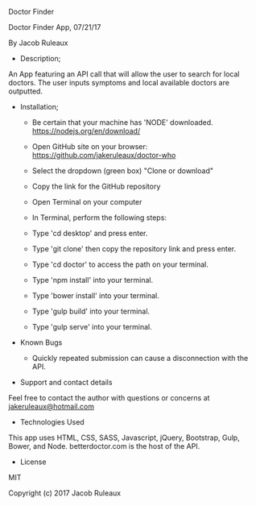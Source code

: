 Doctor Finder

Doctor Finder App, 07/21/17

By Jacob Ruleaux

* Description;

An App featuring an API call that will allow the user to search for local doctors. The user inputs symptoms and local available doctors are outputted.

* Installation;

    * Be certain that your machine has 'NODE' downloaded. https://nodejs.org/en/download/

    * Open GitHub site on your browser: https://github.com/jakeruleaux/doctor-who

    * Select the dropdown (green box) "Clone or download"

    * Copy the link for the GitHub repository

    * Open Terminal on your computer

    * In Terminal, perform the following steps:

    * Type 'cd desktop' and press enter.

    * Type 'git clone' then copy the repository link and press enter.

    * Type 'cd doctor' to access the path on your terminal.

    * Type 'npm install' into your terminal.

    * Type 'bower install' into your terminal.

    * Type 'gulp build' into your terminal.

    * Type 'gulp serve' into your terminal.

* Known Bugs

    * Quickly repeated submission can cause a disconnection with the API.

* Support and contact details

Feel free to contact the author with questions or concerns at jakeruleaux@hotmail.com

* Technologies Used

This app uses HTML, CSS, SASS, Javascript, jQuery, Bootstrap, Gulp, Bower, and Node. betterdoctor.com is the host of the API.

* License

 MIT

Copyright (c) 2017 Jacob Ruleaux

